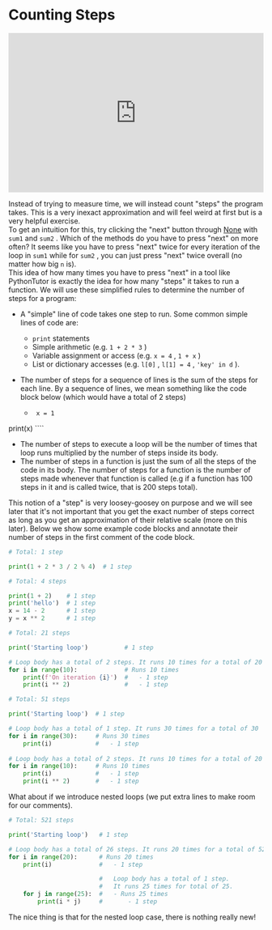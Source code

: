 # Counting Steps

<div style="position: relative; padding-bottom: 62.5%; height: 0;">
    <iframe src="https://www.loom.com/embed/ae9ee85dfe704826b74eaf3d413b5ee3?sharedAppSource=personal_library" frameborder="0" webkitallowfullscreen mozallowfullscreen allowfullscreen style="position: absolute; top: 0; left: 0; width: 100%; height: 100%;"></iframe>
</div>

Instead of trying to measure time, we will instead count "steps" the program takes. This is a very inexact approximation and will feel weird at first but is a very helpful exercise.  
To get an intuition for this, try clicking the "next" button through [None](http://www.pythontutor.com/visualize.html#code=def%20sum1%28n%29%3A%0A%20%20%20%20total%20%3D%200%0A%20%20%20%20for%20i%20in%20range%28n%20%2B%201%29%3A%0A%20%20%20%20%20%20%20%20total%20%2B%3D%20i%0A%20%20%20%20return%20total%0A%20%20%20%20%0A%0Adef%20sum2%28n%29%3A%0A%20%20%20%20return%20n%20*%20%28n%20%2B%201%29%20//%202%0A%20%20%20%20%0A%0Aprint%28sum1%2810%29%29%0Aprint%28sum2%2810%29%29&cumulative=false&curInstr=0&heapPrimitives=nevernest&mode=display&origin=opt-frontend.js&py=3&rawInputLstJSON=%5B%5D&textReferences=false) with `sum1` and `sum2` . Which of the methods do you have to press "next" on more often? It seems like you have to press "next" twice for every iteration of the loop in `sum1` while for `sum2` , you can just press "next" twice overall (no matter how big `n` is).  
This idea of how many times you have to press "next" in a tool like PythonTutor is exactly the idea for how many "steps" it takes to run a function. We will use these simplified rules to determine the number of steps for a program:  
-  A "simple" line of code takes one step to run. Some common simple lines of code are:  
    -  `print`         statements  
    -  Simple arithmetic (e.g.         `1 + 2 * 3`         )  
    -  Variable assignment or access (e.g.         `x = 4`         ,         `1 + x`         )  
    -  List or dictionary accesses (e.g.         `l[0]`         ,         `l[1] = 4`         ,         `'key' in d`         ).  

-  The number of steps for a sequence of lines is the sum of the steps for each line. By a sequence of lines, we mean something like the code block below (which would have a total of 2 steps)  
    -  ```text
        x = 1
print(x)
        ````



-  The number of steps to execute a loop will be the number of times that loop runs multiplied by the number of steps inside its body.  
-  The number of steps in a function is just the sum of all the steps of the code in its body. The number of steps for a function is the number of steps made whenever that function is called (e.g if a function has 100 steps in it and is called twice, that is 200 steps total).  

This notion of a "step" is very loosey-goosey on purpose and we will see later that it's not important that you get the exact number of steps correct as long as you get an approximation of their relative scale (more on this later). Below we show some example code blocks and annotate their number of steps in the first comment of the code block.  
```py
# Total: 1 step

print(1 + 2 * 3 / 2 % 4)  # 1 step
```

```py
# Total: 4 steps 

print(1 + 2)    # 1 step
print('hello')  # 1 step
x = 14 - 2      # 1 step
y = x ** 2      # 1 step 
```

```py
# Total: 21 steps

print('Starting loop')          # 1 step

# Loop body has a total of 2 steps. It runs 10 times for a total of 20
for i in range(10):             # Runs 10 times 
    print(f'On iteration {i}')  #   - 1 step
    print(i ** 2)               #   - 1 step
```

```py
# Total: 51 steps

print('Starting loop')  # 1 step

# Loop body has a total of 1 step. It runs 30 times for a total of 30
for i in range(30):     # Runs 30 times
    print(i)            #   - 1 step
    
# Loop body has a total of 2 steps. It runs 10 times for a total of 20
for i in range(10):     # Runs 10 times
    print(i)            #   - 1 step
    print(i ** 2)       #   - 1 step
```

What about if we introduce nested loops (we put extra lines to make room for our comments).  
```py
# Total: 521 steps

print('Starting loop')   # 1 step

# Loop body has a total of 26 steps. It runs 20 times for a total of 520
for i in range(20):      # Runs 20 times
    print(i)             #   - 1 step

                         #   Loop body has a total of 1 step. 
                         #   It runs 25 times for total of 25.
    for j in range(25):  #   - Runs 25 times
        print(i * j)     #       - 1 step
```

The nice thing is that for the nested loop case, there is nothing really new!  
